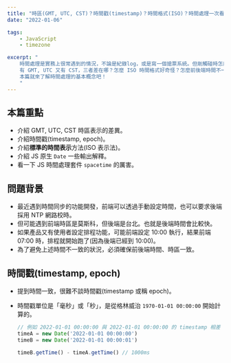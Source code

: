 ```yaml
---
title: "時區(GMT, UTC, CST)？時間戳(timestamp)？時間格式(ISO)？時間處理一次看懂"
date: "2022-01-06"

tags:
    - JavaScript
    - timezone

excerpt: "
    時間處理是實務上很常遇到的情況，不論是紀錄log，或是寫一個搶票系統。但剛觸碰時怎麼時區那麼麻煩？
    有 GMT, UTC 又有 CST，三者差在哪？怎麼 ISO 時間格式好奇怪？怎麼前後端時間不一致ＱＱ
    本篇就來了解時間處理的基本概念吧！
    "
---
```

## 本篇重點

- 介紹 GMT, UTC, CST 時區表示的差異。
- 介紹時間戳(timestamp, epoch)。
- 介紹**標準的時間表示**方法(ISO 表示法)。
- 介紹 JS 原生 `Date` 一些輸出解釋。
- 看一下 JS 時間處理套件 `spacetime` 的厲害。

## 問題背景

- 最近遇到時間同步的功能開發，前端可以透過手動設定時間，也可以要求後端採用 NTP 網路校時。
- 但可能遇到前端時區是莫斯科，但後端是台北。也就是後端時間會比較快。
- 如果產品又有使用者設定排程功能，可能前端設定 10:00 執行，結果前端 07:00 時，排程就開始跑了(因為後端已經到 10:00)。
- 為了避免上述時間不一致的狀況，必須確保前後端時間、時區一致。

## 時間戳(timestamp, epoch)

- 提到時間一致，很難不談時間戳(timestamp 或稱 epoch)。
- 時間戳單位是「毫秒」或「秒」，是從格林威治 `1970-01-01 00:00:00` 開始計算的。
    
    ```jsx
    // 例如 2022-01-01 00:00:00 與 2022-01-01 00:00:00 的 timestamp 相差 1000
    timeA = new Date('2022-01-01 00:00:00')
    timeB = new Date('2022-01-01 00:00:01')
    
    timeB.getTime() - timeA.getTime() // 1000ms
    ```
